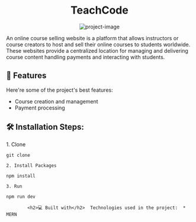 <h1 align="center" id="title">TeachCode</h1>

<p align="center"><img src="https://drive.google.com/file/d/1B6kZuiu6UaMMBOfd3oL4Atxwy38WcwBA/view?usp=sharing" alt="project-image"></p>

<p id="description">An online course selling website is a platform that allows instructors or course creators to host and sell their online courses to students worldwide. These websites provide a centralized location for managing and delivering course content handling payments and interacting with students.</p>

  
  
<h2>🧐 Features</h2>

Here're some of the project's best features:

*   Course creation and management
*   Payment processing

<h2>🛠️ Installation Steps:</h2>

<p>1. Clone</p>

```
git clone 
```

<p><code>2. Install Packages</code></p>

```
npm install
```

<p><code>3. Run</code></p>

```
npm run dev
```

`         <h2>💻 Built with</h2>  Technologies used in the project:  *   MERN     `
